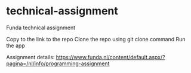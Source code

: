 # technical-assignment
Funda technical assignment

Copy to the link to the repo
Clone the repo using git clone command
Run the app

Assignment details:
https://www.funda.nl/content/default.aspx/?pagina=/nl/info/programming-assignment
